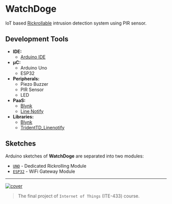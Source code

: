 # WatchDoge

IoT based [Rickrollable](https://en.wikipedia.org/wiki/Rickrolling) intrusion detection system using PIR sensor.

## Development Tools

- **IDE:**
  - [Arduino IDE](https://www.arduino.cc/en/software)
- **µC:**
  - Arduino Uno
  - ESP32
- **Peripherals:**
  - Piezo Buzzer
  - PIR Sensor
  - LED
- **PaaS:**
  - [Blynk](https://blynk.io/)
  - [Line Notify](https://notify-bot.line.me/)
- **Libraries:**
  - [Blynk](https://www.arduino.cc/reference/en/libraries/blynk/)
  - [TridentTD_Linenotify](https://www.arduino.cc/reference/en/libraries/tridenttd_linenotify/)

## Sketches

Arduino sketches of **WatchDoge** are separated into two modules:

- [`UNO`](UNO) - Dedicated Rickrolling Module
- [`ESP32`](ESP32) - WiFi Gateway Module

---

[![cover](https://user-images.githubusercontent.com/55230837/224076690-475ae0b3-3424-4229-a0d7-5e5be3477d0d.png)](https://youtu.be/dQw4w9WgXcQ)

> The final project of `Internet of Things` (ITE-433) course.
